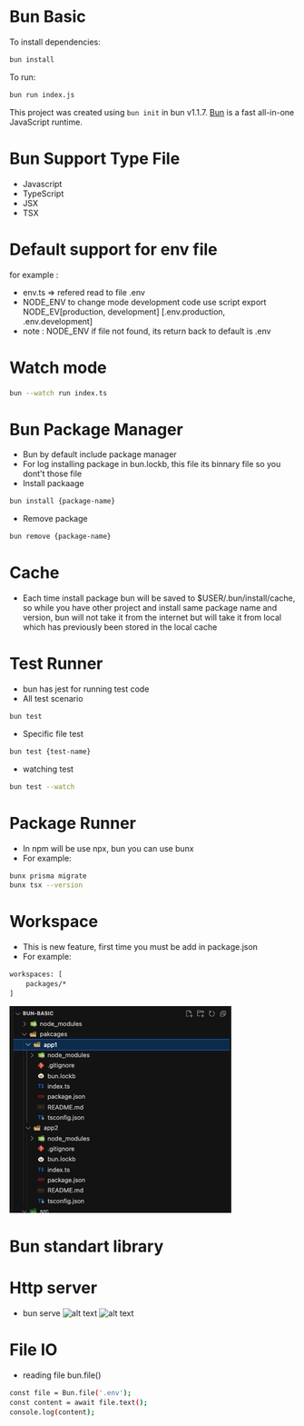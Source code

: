 # Bun Basic

To install dependencies:

```bash
bun install
```

To run:

```bash
bun run index.js
```

This project was created using `bun init` in bun v1.1.7. [Bun](https://bun.sh) is a fast all-in-one JavaScript runtime.

# Bun Support Type File

- Javascript
- TypeScript
- JSX
- TSX

# Default support for env file
for example :
- env.ts => refered read to file .env
- NODE_ENV to change mode development code use script export NODE_EV[production, development] [.env.production, .env.development]
- note : NODE_ENV if file not found, its return back to default is .env

# Watch mode
```bash
bun --watch run index.ts
```

# Bun Package Manager
- Bun by default include package manager
- For log installing package in bun.lockb, this file its binnary file so you dont't those file
- Install packaage 
```bash
bun install {package-name}
```
- Remove package 
```bash
bun remove {package-name}
```

# Cache
- Each time install package bun will be saved to $USER/.bun/install/cache, so while you have other project and install same package name and version, bun will not take it from the internet but will take it from local which has previously been stored in the local cache

# Test Runner
- bun has jest for running test code
- All test scenario
```bash
bun test
```
- Specific file test 
```bash
bun test {test-name}
```
- watching test
```bash
bun test --watch
```

# Package Runner
- In npm will be use npx, bun you can use bunx
- For example:
```bash
bunx prisma migrate
bunx tsx --version
```

# Workspace
- This is new feature, first time you must be add in package.json
- For example: 
```bash
workspaces: [
    packages/*
]
```
![alt text](https://github.com/aircode91/bun-basic/blob/master/screenshots/packages.png??raw=true)

# Bun standart library

# Http server
- bun serve
![alt text](https://github.com/aircode91/bun-basic/blob/master/screenshots/htthttp-server.png??raw=true)
![alt text](https://github.com/aircode91/bun-basic/blob/master/screenshots/htthttp-server-response.png??raw=true)

# File IO
- reading file bun.file()
```bash
const file = Bun.file('.env');
const content = await file.text();
console.log(content);
```